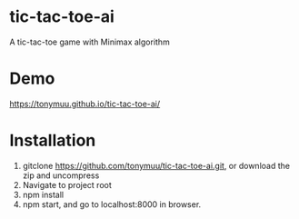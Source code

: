 # tic-tac-toe-ai
A tic-tac-toe game with Minimax algorithm

# Demo
https://tonymuu.github.io/tic-tac-toe-ai/

# Installation
1. gitclone https://github.com/tonymuu/tic-tac-toe-ai.git, or download the zip and uncompress
2. Navigate to project root
3. npm install
4. npm start, and go to localhost:8000 in browser.


